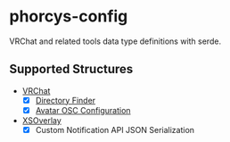 # phorcys-config
VRChat and related tools data type definitions with serde.

## Supported Structures
* [VRChat](https://docs.vrchat.com/docs)
    - [x] [Directory Finder](https://docs.vrchat.com/docs/osc-overview)
    - [x] [Avatar OSC Configuration](https://docs.vrchat.com/docs/osc-avatar-parameters)
* [XSOverlay](https://xiexe.github.io/XSOverlayDocumentation/#/Home)
    - [x] Custom Notification API JSON Serialization
